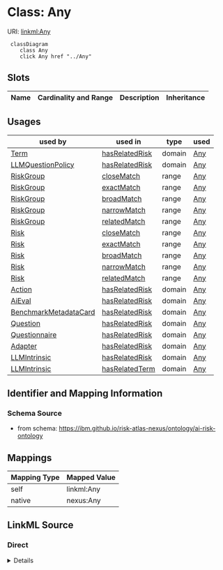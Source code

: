 

# Class: Any



URI: [linkml:Any](https://w3id.org/linkml/Any)






```mermaid
 classDiagram
    class Any
    click Any href "../Any"

```




<!-- no inheritance hierarchy -->


## Slots

| Name | Cardinality and Range | Description | Inheritance |
| ---  | --- | --- | --- |





## Usages

| used by | used in | type | used |
| ---  | --- | --- | --- |
| [Term](Term.md) | [hasRelatedRisk](hasRelatedRisk.md) | domain | [Any](Any.md) |
| [LLMQuestionPolicy](LLMQuestionPolicy.md) | [hasRelatedRisk](hasRelatedRisk.md) | domain | [Any](Any.md) |
| [RiskGroup](RiskGroup.md) | [closeMatch](closeMatch.md) | range | [Any](Any.md) |
| [RiskGroup](RiskGroup.md) | [exactMatch](exactMatch.md) | range | [Any](Any.md) |
| [RiskGroup](RiskGroup.md) | [broadMatch](broadMatch.md) | range | [Any](Any.md) |
| [RiskGroup](RiskGroup.md) | [narrowMatch](narrowMatch.md) | range | [Any](Any.md) |
| [RiskGroup](RiskGroup.md) | [relatedMatch](relatedMatch.md) | range | [Any](Any.md) |
| [Risk](Risk.md) | [closeMatch](closeMatch.md) | range | [Any](Any.md) |
| [Risk](Risk.md) | [exactMatch](exactMatch.md) | range | [Any](Any.md) |
| [Risk](Risk.md) | [broadMatch](broadMatch.md) | range | [Any](Any.md) |
| [Risk](Risk.md) | [narrowMatch](narrowMatch.md) | range | [Any](Any.md) |
| [Risk](Risk.md) | [relatedMatch](relatedMatch.md) | range | [Any](Any.md) |
| [Action](Action.md) | [hasRelatedRisk](hasRelatedRisk.md) | domain | [Any](Any.md) |
| [AiEval](AiEval.md) | [hasRelatedRisk](hasRelatedRisk.md) | domain | [Any](Any.md) |
| [BenchmarkMetadataCard](BenchmarkMetadataCard.md) | [hasRelatedRisk](hasRelatedRisk.md) | domain | [Any](Any.md) |
| [Question](Question.md) | [hasRelatedRisk](hasRelatedRisk.md) | domain | [Any](Any.md) |
| [Questionnaire](Questionnaire.md) | [hasRelatedRisk](hasRelatedRisk.md) | domain | [Any](Any.md) |
| [Adapter](Adapter.md) | [hasRelatedRisk](hasRelatedRisk.md) | domain | [Any](Any.md) |
| [LLMIntrinsic](LLMIntrinsic.md) | [hasRelatedRisk](hasRelatedRisk.md) | domain | [Any](Any.md) |
| [LLMIntrinsic](LLMIntrinsic.md) | [hasRelatedTerm](hasRelatedTerm.md) | domain | [Any](Any.md) |






## Identifier and Mapping Information







### Schema Source


* from schema: https://ibm.github.io/risk-atlas-nexus/ontology/ai-risk-ontology




## Mappings

| Mapping Type | Mapped Value |
| ---  | ---  |
| self | linkml:Any |
| native | nexus:Any |







## LinkML Source

<!-- TODO: investigate https://stackoverflow.com/questions/37606292/how-to-create-tabbed-code-blocks-in-mkdocs-or-sphinx -->

### Direct

<details>
```yaml
name: Any
from_schema: https://ibm.github.io/risk-atlas-nexus/ontology/ai-risk-ontology
class_uri: linkml:Any

```
</details>

### Induced

<details>
```yaml
name: Any
from_schema: https://ibm.github.io/risk-atlas-nexus/ontology/ai-risk-ontology
class_uri: linkml:Any

```
</details>
